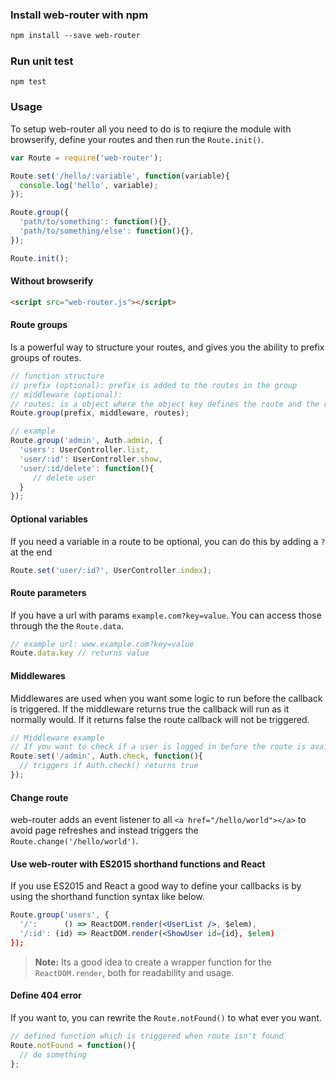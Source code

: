 ### Install web-router with npm
```txt
npm install --save web-router
```

### Run unit test
```
npm test
```

### Usage
To setup web-router all you need to do is to reqiure the module with browserify, define your routes and then run the `Route.init()`.
```js
var Route = require('web-router');

Route.set('/hello/:variable', function(variable){
  console.log('hello', variable);
});

Route.group({
  'path/to/something': function(){},
  'path/to/something/else': function(){},
});

Route.init();
```

#### Without browserify
```html
<script src="web-router.js"></script>
```

#### Route groups
Is a powerful way to structure your routes, and gives you the ability to prefix groups of routes. 

```js
// function structure
// prefix (optional): prefix is added to the routes in the group
// middleware (optional): 
// routes: is a object where the object key defines the route and the related function is the callback 
Route.group(prefix, middleware, routes);

// example
Route.group('admin', Auth.admin, {
  'users': UserController.list,
  'user/:id': UserController.show,
  'user/:id/delete': function(){
     // delete user
  }
});
```

#### Optional variables
If you need a variable in a route to be optional, you can do this by adding a `?` at the end
```js
Route.set('user/:id?', UserController.index);
```

#### Route parameters
If you have a url with params `example.com?key=value`. You can access those through the the `Route.data`.
```js
// example url: www.example.com?key=value
Route.data.key // returns value
```

#### Middlewares
Middlewares are used when you want some logic to run before the callback is triggered. If the middleware returns true the callback will run as it normally would. If it returns false the route callback will not be triggered.
```js
// Middleware example
// If you want to check if a user is logged in before the route is available
Route.set('/admin', Auth.check, function(){
  // triggers if Auth.check() returns true
}); 
```


#### Change route
web-router adds an event listener to all `<a href="/hello/world"></a>` to avoid page refreshes and instead triggers the `Route.change('/hello/world')`. 


#### Use web-router with ES2015 shorthand functions and React
If you use ES2015 and React a good way to define your callbacks is by using the shorthand function syntax like below.
```jsx
Route.group('users', {
  '/':      () => ReactDOM.render(<UserList />, $elem),
  '/:id': (id) => ReactDOM.render(<ShowUser id={id}, $elem)
});
```
> **Note:** Its a good idea to create a wrapper function for the ```ReactDOM.render```, both for readability and usage.

#### Define 404 error
If you want to, you can rewrite the `Route.notFound()` to what ever you want.
```js
// defined function which is triggered when route isn't found
Route.notFound = function(){
  // do something
};
```

